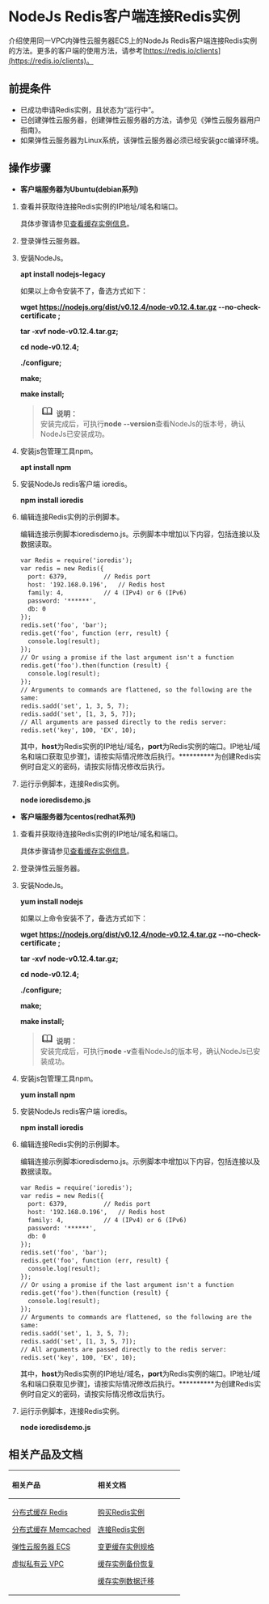 # NodeJs Redis客户端连接Redis实例<a name="ZH-CN_TOPIC_0144197372"></a>

介绍使用同一VPC内弹性云服务器ECS上的NodeJs Redis客户端连接Redis实例的方法。更多的客户端的使用方法，请参考[https://redis.io/clients](https://redis.io/clients)。

## 前提条件<a name="zh-cn_topic_0126076986_section1502270695932"></a>

-   已成功申请Redis实例，且状态为“运行中”。
-   已创建弹性云服务器，创建弹性云服务器的方法，请参见《弹性云服务器用户指南》。
-   如果弹性云服务器为Linux系统，该弹性云服务器必须已经安装gcc编译环境。

## 操作步骤<a name="zh-cn_topic_0126076986_section195273281212"></a>

-   **客户端服务器为Ubuntu\(debian系列\)**

1.  <a name="zh-cn_topic_0126076986_li5233248151213"></a>查看并获取待连接Redis实例的IP地址/域名和端口。

    具体步骤请参见[查看缓存实例信息](查看缓存实例信息.md#ZH-CN_TOPIC_0144197334)。

2.  登录弹性云服务器。
3.  安装NodeJs。

    **apt install nodejs-legacy**

    如果以上命令安装不了，备选方式如下：

    **wget https://nodejs.org/dist/v0.12.4/node-v0.12.4.tar.gz --no-check-certificate ;**

    **tar -xvf node-v0.12.4.tar.gz;**

    **cd node-v0.12.4;**

    **./configure;**

    **make;**

    **make install;**

    >![](public_sys-resources/icon-note.gif) **说明：**   
    >安装完成后，可执行**node --version**查看NodeJs的版本号，确认NodeJs已安装成功。  

4.  安装js包管理工具npm。

    **apt install npm**

5.  安装NodeJs redis客户端 ioredis。

    **npm install ioredis**

6.  编辑连接Redis实例的示例脚本。

    编辑连接示例脚本ioredisdemo.js。示例脚本中增加以下内容，包括连接以及数据读取。

    ```
    var Redis = require('ioredis');
    var redis = new Redis({
      port: 6379,          // Redis port
      host: '192.168.0.196',   // Redis host
      family: 4,           // 4 (IPv4) or 6 (IPv6)
      password: '******',
      db: 0
    }); 
    redis.set('foo', 'bar');
    redis.get('foo', function (err, result) {
      console.log(result);
    }); 
    // Or using a promise if the last argument isn't a function
    redis.get('foo').then(function (result) {
      console.log(result);
    });
    // Arguments to commands are flattened, so the following are the same:
    redis.sadd('set', 1, 3, 5, 7);
    redis.sadd('set', [1, 3, 5, 7]);
    // All arguments are passed directly to the redis server:
    redis.set('key', 100, 'EX', 10);
    ```

    其中，**host**为Redis实例的IP地址/域名，**port**为Redis实例的端口。IP地址/域名和端口获取见步骤[1](#zh-cn_topic_0126076986_li5233248151213)，请按实际情况修改后执行。**\*\*\*\*\*\***为创建Redis实例时自定义的密码，请按实际情况修改后执行。

7.  运行示例脚本，连接Redis实例。

    **node ioredisdemo.js**


-   **客户端服务器为centos\(redhat系列\)**

1.  <a name="zh-cn_topic_0126076986_li11511175651212"></a>查看并获取待连接Redis实例的IP地址/域名和端口。

    具体步骤请参见[查看缓存实例信息](查看缓存实例信息.md#ZH-CN_TOPIC_0144197334)。

2.  登录弹性云服务器。
3.  安装NodeJs。

    **yum install nodejs**

    如果以上命令安装不了，备选方式如下：

    **wget https://nodejs.org/dist/v0.12.4/node-v0.12.4.tar.gz --no-check-certificate ;**

    **tar -xvf node-v0.12.4.tar.gz;**

    **cd node-v0.12.4;**

    **./configure;**

    **make;**

    **make install;**

    >![](public_sys-resources/icon-note.gif) **说明：**   
    >安装完成后，可执行**node -v**查看NodeJs的版本号，确认NodeJs已安装成功。  

4.  安装js包管理工具npm。

    **yum install npm**

5.  安装NodeJs redis客户端 ioredis。

    **npm install ioredis**

6.  编辑连接Redis实例的示例脚本。

    编辑连接示例脚本ioredisdemo.js。示例脚本中增加以下内容，包括连接以及数据读取。

    ```
    var Redis = require('ioredis');
    var redis = new Redis({
      port: 6379,          // Redis port
      host: '192.168.0.196',   // Redis host
      family: 4,           // 4 (IPv4) or 6 (IPv6)
      password: '******',
      db: 0
    });
    redis.set('foo', 'bar');
    redis.get('foo', function (err, result) {
      console.log(result);
    });
    // Or using a promise if the last argument isn't a function
    redis.get('foo').then(function (result) {
      console.log(result);
    }); 
    // Arguments to commands are flattened, so the following are the same:
    redis.sadd('set', 1, 3, 5, 7);
    redis.sadd('set', [1, 3, 5, 7]); 
    // All arguments are passed directly to the redis server:
    redis.set('key', 100, 'EX', 10);
    ```

    其中，**host**为Redis实例的IP地址/域名，**port**为Redis实例的端口。IP地址/域名和端口获取见步骤[1](#zh-cn_topic_0126076986_li11511175651212)，请按实际情况修改后执行。**\*\*\*\*\*\***为创建Redis实例时自定义的密码，请按实际情况修改后执行。

7.  运行示例脚本，连接Redis实例。

    **node ioredisdemo.js**


## 相关产品及文档<a name="zh-cn_topic_0126076986_section152613113129"></a>

<a name="zh-cn_topic_0126076986_zh-cn_topic_0046844820_table1073594361220"></a>
<table><thead align="left"><tr id="zh-cn_topic_0126076986_zh-cn_topic_0046844820_row197372430123"><th class="cellrowborder" valign="top" width="50%" id="mcps1.1.3.1.1"><p id="zh-cn_topic_0126076986_zh-cn_topic_0046844820_p4737243111216"><a name="zh-cn_topic_0126076986_zh-cn_topic_0046844820_p4737243111216"></a><a name="zh-cn_topic_0126076986_zh-cn_topic_0046844820_p4737243111216"></a>相关产品</p>
</th>
<th class="cellrowborder" valign="top" width="50%" id="mcps1.1.3.1.2"><p id="zh-cn_topic_0126076986_zh-cn_topic_0046844820_p18737144301214"><a name="zh-cn_topic_0126076986_zh-cn_topic_0046844820_p18737144301214"></a><a name="zh-cn_topic_0126076986_zh-cn_topic_0046844820_p18737144301214"></a>相关文档</p>
</th>
</tr>
</thead>
<tbody><tr id="zh-cn_topic_0126076986_zh-cn_topic_0046844820_row17371443131210"><td class="cellrowborder" valign="top" width="50%" headers="mcps1.1.3.1.1 "><p id="zh-cn_topic_0126076986_zh-cn_topic_0046844820_p13372054101419"><a name="zh-cn_topic_0126076986_zh-cn_topic_0046844820_p13372054101419"></a><a name="zh-cn_topic_0126076986_zh-cn_topic_0046844820_p13372054101419"></a><a href="https://www.huaweicloud.com/product/dcs.html?infodocbz" target="_blank" rel="noopener noreferrer">分布式缓存 Redis</a></p>
<p id="zh-cn_topic_0126076986_zh-cn_topic_0046844820_p19548105714519"><a name="zh-cn_topic_0126076986_zh-cn_topic_0046844820_p19548105714519"></a><a name="zh-cn_topic_0126076986_zh-cn_topic_0046844820_p19548105714519"></a><a href="https://www.huaweicloud.com/product/dcsmem.html?infodocbz" target="_blank" rel="noopener noreferrer">分布式缓存 Memcached</a></p>
<p id="zh-cn_topic_0126076986_zh-cn_topic_0046844820_p8862161219564"><a name="zh-cn_topic_0126076986_zh-cn_topic_0046844820_p8862161219564"></a><a name="zh-cn_topic_0126076986_zh-cn_topic_0046844820_p8862161219564"></a><a href="https://www.huaweicloud.com/product/ecs.html?infodocbz" target="_blank" rel="noopener noreferrer">弹性云服务器 ECS</a></p>
<p id="zh-cn_topic_0126076986_zh-cn_topic_0046844820_p841193941416"><a name="zh-cn_topic_0126076986_zh-cn_topic_0046844820_p841193941416"></a><a name="zh-cn_topic_0126076986_zh-cn_topic_0046844820_p841193941416"></a><a href="http://www.huaweicloud.com/product/vpc.html?infodocbz" target="_blank" rel="noopener noreferrer">虚拟私有云 VPC</a></p>
</td>
<td class="cellrowborder" valign="top" width="50%" headers="mcps1.1.3.1.2 "><p id="zh-cn_topic_0126076986_zh-cn_topic_0046844820_p1381695711471"><a name="zh-cn_topic_0126076986_zh-cn_topic_0046844820_p1381695711471"></a><a name="zh-cn_topic_0126076986_zh-cn_topic_0046844820_p1381695711471"></a><a href="https://support.huaweicloud.com/usermanual-dcs/dcs-zh-ug-180315001.html?infodocbz" target="_blank" rel="noopener noreferrer">购买Redis实例</a></p>
<p id="zh-cn_topic_0126076986_zh-cn_topic_0046844820_p682916370595"><a name="zh-cn_topic_0126076986_zh-cn_topic_0046844820_p682916370595"></a><a name="zh-cn_topic_0126076986_zh-cn_topic_0046844820_p682916370595"></a><a href="https://support.huaweicloud.com/usermanual-dcs/zh-cn_topic_0082114847.html?infodocbz" target="_blank" rel="noopener noreferrer">连接Redis实例</a></p>
<p id="zh-cn_topic_0126076986_zh-cn_topic_0046844820_p16726748155912"><a name="zh-cn_topic_0126076986_zh-cn_topic_0046844820_p16726748155912"></a><a name="zh-cn_topic_0126076986_zh-cn_topic_0046844820_p16726748155912"></a><a href="https://support.huaweicloud.com/usermanual-dcs/zh-cn_topic_0061845451.html?infodocbz" target="_blank" rel="noopener noreferrer">变更缓存实例规格</a></p>
<p id="zh-cn_topic_0126076986_zh-cn_topic_0046844820_p12250886517"><a name="zh-cn_topic_0126076986_zh-cn_topic_0046844820_p12250886517"></a><a name="zh-cn_topic_0126076986_zh-cn_topic_0046844820_p12250886517"></a><a href="https://support.huaweicloud.com/usermanual-dcs/zh-cn_topic_0079545637.html?infodocbz" target="_blank" rel="noopener noreferrer">缓存实例备份恢复</a></p>
<p id="zh-cn_topic_0126076986_zh-cn_topic_0046844820_p143616360517"><a name="zh-cn_topic_0126076986_zh-cn_topic_0046844820_p143616360517"></a><a name="zh-cn_topic_0126076986_zh-cn_topic_0046844820_p143616360517"></a><a href="https://support.huaweicloud.com/migration-dcs/zh-cn_topic_0078784423.html?infodocbz" target="_blank" rel="noopener noreferrer">缓存实例数据迁移</a></p>
</td>
</tr>
</tbody>
</table>

